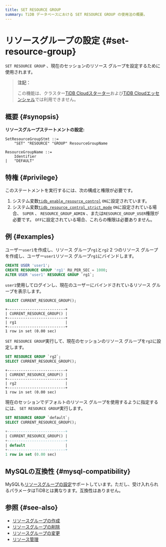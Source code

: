 ```yaml
---
title: SET RESOURCE GROUP
summary: TiDB データベースにおける SET RESOURCE GROUP の使用法の概要。
---
```


# リソースグループの設定 {#set-resource-group}

`SET RESOURCE GROUP` 、現在のセッションのリソース グループを設定するために使用されます。

> **注記：**
>
> この機能は、クラスター[TiDB Cloudスターター](https://docs.pingcap.com/tidbcloud/select-cluster-tier#starter)および[TiDB Cloudエッセンシャル](https://docs.pingcap.com/tidbcloud/select-cluster-tier#essential)では利用できません。

## 概要 {#synopsis}

**リソースグループステートメントの設定:**

```ebnf+diagram
SetResourceGroupStmt ::=
    "SET" "RESOURCE" "GROUP" ResourceGroupName

ResourceGroupName ::=
    Identifier
|   "DEFAULT"
```

## 特権 {#privilege}

このステートメントを実行するには、次の構成と権限が必要です。

1.  システム変数[`tidb_enable_resource_control`](/system-variables.md#tidb_enable_resource_control-new-in-v660) `ON`に設定されています。
2.  システム変数[`tidb_resource_control_strict_mode`](/system-variables.md#tidb_resource_control_strict_mode-new-in-v820) `ON`に設定されている場合、 `SUPER` 、 `RESOURCE_GROUP_ADMIN` 、または`RESOURCE_GROUP_USER`権限が必要です。 `OFF`に設定されている場合、これらの権限は必要ありません。

## 例 {#examples}

ユーザー`user1`を作成し、リソース グループ`rg1`と`rg2` 2 つのリソース グループを作成し、ユーザー`user1`リソース グループ`rg1`にバインドします。

```sql
CREATE USER 'user1';
CREATE RESOURCE GROUP 'rg1' RU_PER_SEC = 1000;
ALTER USER 'user1' RESOURCE GROUP `rg1`;
```

`user1`使用してログインし、現在のユーザーにバインドされているリソース グループを表示します。

```sql
SELECT CURRENT_RESOURCE_GROUP();
```

    +--------------------------+
    | CURRENT_RESOURCE_GROUP() |
    +--------------------------+
    | rg1                      |
    +--------------------------+
    1 row in set (0.00 sec)

`SET RESOURCE GROUP`実行して、現在のセッションのリソース グループを`rg2`に設定します。

```sql
SET RESOURCE GROUP `rg2`;
SELECT CURRENT_RESOURCE_GROUP();
```

    +--------------------------+
    | CURRENT_RESOURCE_GROUP() |
    +--------------------------+
    | rg2                      |
    +--------------------------+
    1 row in set (0.00 sec)

現在のセッションでデフォルトのリソース グループを使用するように指定するには、 `SET RESOURCE GROUP`実行します。

```sql
SET RESOURCE GROUP `default`;
SELECT CURRENT_RESOURCE_GROUP();
```

```sql
+--------------------------+
| CURRENT_RESOURCE_GROUP() |
+--------------------------+
| default                  |
+--------------------------+
1 row in set (0.00 sec)
```

## MySQLの互換性 {#mysql-compatibility}

MySQLも[リソースグループの設定](https://dev.mysql.com/doc/refman/8.0/en/set-resource-group.html)サポートしています。ただし、受け入れられるパラメータはTiDBとは異なります。互換性はありません。

## 参照 {#see-also}

-   [リソースグループの作成](/sql-statements/sql-statement-create-resource-group.md)
-   [リソースグループの削除](/sql-statements/sql-statement-drop-resource-group.md)
-   [リソースグループの変更](/sql-statements/sql-statement-alter-resource-group.md)
-   [リソース管理](/tidb-resource-control-ru-groups.md)
